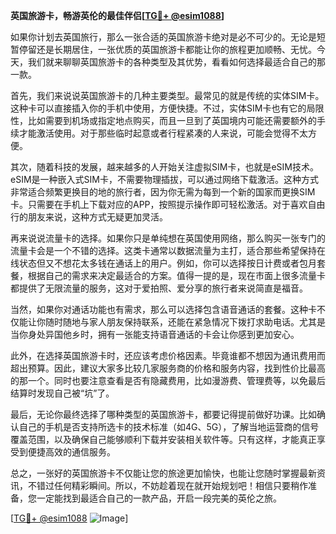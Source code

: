 **英国旅游卡，畅游英伦的最佳伴侣[[TG💪+ @esim1088](https://t.me/s/esim1088)]**

如果你计划去英国旅行，那么一张合适的英国旅游卡绝对是必不可少的。无论是短暂停留还是长期居住，一张优质的英国旅游卡都能让你的旅程更加顺畅、无忧。今天，我们就来聊聊英国旅游卡的各种类型及其优势，看看如何选择最适合自己的那一款。

首先，我们来说说英国旅游卡的几种主要类型。最常见的就是传统的实体SIM卡。这种卡可以直接插入你的手机中使用，方便快捷。不过，实体SIM卡也有它的局限性，比如需要到机场或指定地点购买，而且一旦到了英国境内可能还需要额外的手续才能激活使用。对于那些临时起意或者行程紧凑的人来说，可能会觉得不太方便。

其次，随着科技的发展，越来越多的人开始关注虚拟SIM卡，也就是eSIM技术。eSIM是一种嵌入式SIM卡，不需要物理插拔，可以通过网络下载激活。这种方式非常适合频繁更换目的地的旅行者，因为你无需为每到一个新的国家而更换SIM卡。只需要在手机上下载对应的APP，按照提示操作即可轻松激活。对于喜欢自由行的朋友来说，这种方式无疑更加灵活。

再来说说流量卡的选择。如果你只是单纯想在英国使用网络，那么购买一张专门的流量卡会是一个不错的选择。这类卡通常以数据流量为主打，适合那些希望保持在线状态但又不想花太多钱在通话上的用户。例如，你可以选择按日计费或者包月套餐，根据自己的需求来决定最适合的方案。值得一提的是，现在市面上很多流量卡都提供了无限流量的服务，这对于爱拍照、爱分享的旅行者来说简直是福音。

当然，如果你对通话功能也有需求，那么可以选择包含语音通话的套餐。这种卡不仅能让你随时随地与家人朋友保持联系，还能在紧急情况下拨打求助电话。尤其是当你身处异国他乡时，拥有一张能支持语音通话的卡会让你感到更加安心。

此外，在选择英国旅游卡时，还应该考虑价格因素。毕竟谁都不想因为通讯费用而超出预算。因此，建议大家多比较几家服务商的价格和服务内容，找到性价比最高的那一个。同时也要注意查看是否有隐藏费用，比如漫游费、管理费等，以免最后结算时发现自己被“坑”了。

最后，无论你最终选择了哪种类型的英国旅游卡，都要记得提前做好功课。比如确认自己的手机是否支持所选卡的技术标准（如4G、5G），了解当地运营商的信号覆盖范围，以及确保自己能够顺利下载并安装相关软件等。只有这样，才能真正享受到便捷高效的通信服务。

总之，一张好的英国旅游卡不仅能让您的旅途更加愉快，也能让您随时掌握最新资讯，不错过任何精彩瞬间。所以，不妨趁着现在就开始规划吧！相信只要稍作准备，您一定能找到最适合自己的一款产品，开启一段完美的英伦之旅。

[[TG💪+ @esim1088](https://t.me/s/esim1088) ![Image](https://i.postimg.cc/4NQfJmqS/Snipaste-2025-05-13-00-14-12.png)]